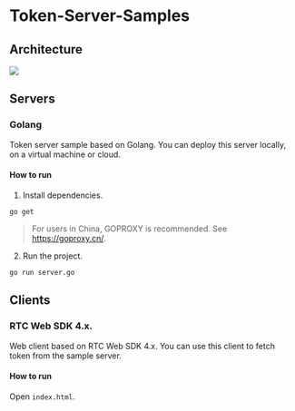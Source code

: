 # Token-Server-Samples

## Architecture

![](https://web-cdn.agora.io/docs-files/1608020494998)

## Servers

### Golang

Token server sample based on Golang. You can deploy this server locally, on a virtual machine or cloud.

#### How to run

1. Install dependencies.

```shell
go get
```
> For users in China, GOPROXY is recommended. See https://goproxy.cn/.

2. Run the project.

```shell
go run server.go
```

## Clients

### RTC Web SDK 4.x.

Web client based on RTC Web SDK 4.x. You can use this client to fetch token from the sample server.

#### How to run

Open `index.html`.
